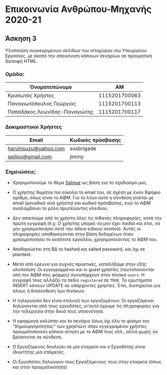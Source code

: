 # Επικοινωνία Ανθρώπου-Μηχανής 2020-21
## Άσκηση 3
Υλοποίηση συγκεκριμένων σελίδων του ιστοχώρου του Υπουργείου Εργασίας, με σκοπό την απεικόνιση κάποιων σεναρίων σε πραγματική διεπαφή HTML.

### Ομάδα:

| Όνοματεπώνυμο | ΑΜ |
| --- | --- |
| Κρυπωτός Χρήστος | 1115201700063 |
| Παναγιωτόπουλος Γεώργιος | 1115201700113 |
| Παπαδάκος Λεωνίδας-Παναγιώτης | 1115201700117 |

### Δοκιμαστικοί Χρήστες

| Email | Κωδικός πρόσβασης |
| --- | --- |
| haruhisuzu@yahoo.com | sosbrigade |
| spilios@gmail.com | jimmy |

### Σημειώσεις:

* Χρησιμοποιούμε το θέμα [Salique](https://www.free-css.com/free-css-templates/page214/salique-v1.0) ως βάση για το σχεδιασμό μας.

* Ο χρήστης θυμάται πιο εύκολα το email του, σε σχέση με έναν 9ψήφιο αριθμό, όπως είναι το ΑΦΜ. Για το λόγο αυτό η σύνδεση γίνεται με email (μοναδικό ανά χρήστη) και κωδικό πρόσβασης, ενώ το ΑΦΜ αναλαμβάνει το ρόλο πρωτεύοντος κλειδιού.

* Δεν απαιτούμε από το χρήστη όλες τις πιθανές πληροφορίες, κατά την πρώτη εγγραφή (π.χ. Ο χρήστης μπορεί να μην έχει παιδιά και έτσι, να μην χρησιμοποιήσει ποτέ την άδεια ειδικού σκοπού). Αυτές οι πληροφορίες αποθηκεύονται στην βάση δεδομένων όταν χρησιμοποιήσει το εκάστοτε εργαλέιο, χρησιμοποιόντας το ΑΦΜ του.

* Αποθηκεύεται στη ΒΔ το hashed και salted password, και όχι σε plaintext.

* Μετά από έρευνα για συχνές πρακτικές, καταλήξαμε στην εξής υλοποίηση:
Οι εγγεγραμμένοι και οι guest χρήστες (ταυτοποιούνται από τον ΑΦΜ στις φόρμες) συνυπάρχουν στον πίνακα `users`. Η εγγραφή τους αλλάζει το πεδίο `registered` σε `TRUE`. Τα ερωτήματα INSERT κάνουν UPDATE σε υπάρχοντες χρήστες. Έτσι, διατηρείται για όλους η διασύνδεση των πινάκων.

* Η τηλεργασία δεν είναι επιλογή των εργαζομένων. Οι εργαζόμενοι δηλώνονται από τους εργοδότες, γι'αυτό έχουμε τις πληροφορίες για την τηλεργαία στην δικιά τους υποενότητα.

* Η εφαρμογή καλύπτει και το σενάριο (ίσως όχι όλο το φάσμα την "δημιουργηκότητας" των χρηστών) όπου εγγεγραμένοι χρήστες πραγματοποιούν κάποια αίτηση με το ΑΦΜ τους κλπ., αλλά χωρίς να βρίσκονται σε σύνδεση.

* Ο Εργαζόμενος δουλεύει σε μία εταιρεία και ο Εργοδότης είναι ιδιοκτήτης μία εταιρείας.

* Οι Εργοδότες δηλώνουν τους Εργαζόμενους τους στην εταιρεία (όπως και στην πραγματικότητα)
